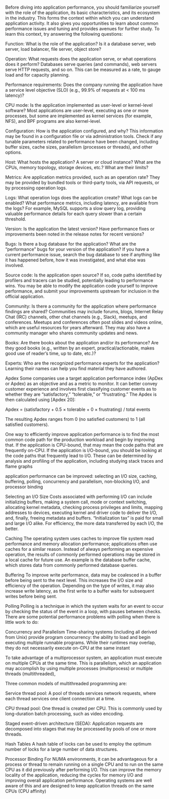 Before diving into application performance, you should familiarize yourself with the role of the application, its basic characteristics, and its ecosystem in the industry. This forms the context within which you can understand application activity. It also gives you opportunities to learn about common performance issues and tuning and provides avenues for further study. To learn this context, try answering the following questions:

Function: What is the role of the application? Is it a database server, web server, load balancer, file server, object store?

Operation: What requests does the application serve, or what operations does it perform? Databases serve queries (and commands), web servers serve HTTP requests, and so on. This can be measured as a rate, to gauge load and for capacity planning.

Performance requirements: Does the company running the application have a service level objective (SLO) (e.g., 99.9% of requests at < 100 ms latency)?

CPU mode: Is the application implemented as user-level or kernel-level software? Most applications are user-level, executing as one or more processes, but some are implemented as kernel services (for example, NFS), and BPF programs are also kernel-level.

Configuration: How is the application configured, and why? This information may be found in a configuration file or via administration tools. Check if any tunable parameters related to performance have been changed, including buffer sizes, cache sizes, parallelism (processes or threads), and other options.

Host: What hosts the application? A server or cloud instance? What are the CPUs, memory topology, storage devices, etc.? What are their limits?

Metrics: Are application metrics provided, such as an operation rate? They may be provided by bundled tools or third-party tools, via API requests, or by processing operation logs.

Logs: What operation logs does the application create? What logs can be enabled? What performance metrics, including latency, are available from the logs? For example, MySQL supports a slow query log, providing valuable performance details for each query slower than a certain threshold.

Version: Is the application the latest version? Have performance fixes or improvements been noted in the release notes for recent versions?

Bugs: Is there a bug database for the application? What are the “performance” bugs for your version of the application? If you have a current performance issue, search the bug database to see if anything like it has happened before, how it was investigated, and what else was involved.

Source code: Is the application open source? If so, code paths identified by profilers and tracers can be studied, potentially leading to performance wins. You may be able to modify the application code yourself to improve performance, and submit your improvements upstream for inclusion in the official application.

Community: Is there a community for the application where performance findings are shared? Communities may include forums, blogs, Internet Relay Chat (IRC) channels, other chat channels (e.g., Slack), meetups, and conferences. Meetups and conferences often post slides and videos online, which are useful resources for years afterward. They may also have a community manager who shares community updates and news.

Books: Are there books about the application and/or its performance? Are they good books (e.g., written by an expert, practical/actionable, makes good use of reader’s time, up to date, etc.)?

Experts: Who are the recognized performance experts for the application? Learning their names can help you find material they have authored.


Apdex
Some companies use a target application performance index (ApDex or Apdex) as an objective and as a metric to monitor. It can better convey customer experience and involves first classifying customer events as to whether they are “satisfactory,” “tolerable,” or “frustrating.” The Apdex is then calculated using [Apdex 20]:

Apdex = (satisfactory + 0.5 × tolerable + 0 × frustrating) / total events

The resulting Apdex ranges from 0 (no satisfied customers) to 1 (all satisfied customers).

One way to efficiently improve application performance is to find the most common code path for the production workload and begin by improving that. If the application is CPU-bound, that may mean the code paths that are frequently on-CPU. If the application is I/O-bound, you should be looking at the code paths that frequently lead to I/O. These can be determined by analysis and profiling of the application, including studying stack traces and flame graphs

application performance can be improved: selecting an I/O size, caching, buffering, polling, concurrency and parallelism, non-blocking I/O, and processor binding


 Selecting an I/O Size
Costs associated with performing I/O can include initializing buffers, making a system call, mode or context switching, allocating kernel metadata, checking process privileges and limits, mapping addresses to devices, executing kernel and driver code to deliver the I/O, and, finally, freeing metadata and buffers. “Initialization tax” is paid for small and large I/O alike. For efficiency, the more data transferred by each I/O, the better.


Caching
The operating system uses caches to improve file system read performance and memory allocation performance; applications often use caches for a similar reason. Instead of always performing an expensive operation, the results of commonly performed operations may be stored in a local cache for future use. An example is the database buffer cache, which stores data from commonly performed database queries.

Buffering
To improve write performance, data may be coalesced in a buffer before being sent to the next level. This increases the I/O size and efficiency of the operation. Depending on the type of writes, it may also increase write latency, as the first write to a buffer waits for subsequent writes before being sent.

Polling
Polling is a technique in which the system waits for an event to occur by checking the status of the event in a loop, with pauses between checks. There are some potential performance problems with polling when there is little work to do:

Concurrency and Parallelism
Time-sharing systems (including all derived from Unix) provide program concurrency: the ability to load and begin executing multiple runnable programs. While their runtimes may overlap, they do not necessarily execute on-CPU at the same instant

To take advantage of a multiprocessor system, an application must execute on multiple CPUs at the same time. This is parallelism, which an application may accomplish by using multiple processes (multiprocess) or multiple threads (multithreaded),

Three common models of multithreaded programming are:

Service thread pool: A pool of threads services network requests, where each thread services one client connection at a time.

CPU thread pool: One thread is created per CPU. This is commonly used by long-duration batch processing, such as video encoding.

Staged event-driven architecture (SEDA): Application requests are decomposed into stages that may be processed by pools of one or more threads.

Hash Tables
A hash table of locks can be used to employ the optimum number of locks for a large number of data structures. 

Processor Binding
For NUMA environments, it can be advantageous for a process or thread to remain running on a single CPU and to run on the same CPU as it did previously after performing I/O. This can improve the memory locality of the application, reducing the cycles for memory I/O and improving overall application performance. Operating systems are well aware of this and are designed to keep application threads on the same CPUs (CPU affinity)